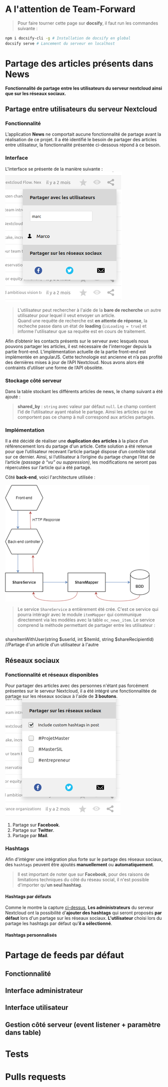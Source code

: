 <!-- # Documentation

Documentation for the share / default feeds features of the news app
Here's an other [page](guide.md ':include')
# Other things

> Here is an important thing to know about Docsify. 
* Making a list is easy
* Creating new items too !
* Just put a **\*** character at the beggining of the line !

# Getting started
1. To get started, you should get a **Nextcloud server** !<br>
1. After, you simply has to install **the news app**<br>
1. **Done !** -->

# A l'attention de Team-Forward
>Pour faire tourner cette page sur **docsify**, il faut run les commandes suivante :
```bash
npm i docsify-cli -g # Installation de docsify en global
docsify serve # Lancement du serveur en localhost
```

# Partage des articles présents dans News
**Fonctionnalité de partage entre les utilisateurs du serveur nextcloud ainsi que sur les réseaux sociaux.**
## Partage entre utilisateurs du serveur Nextcloud
### Fonctionnalité
L’application **News** ne comportait aucune fonctionnalité de partage avant la réalisation de ce projet. Il a été identifié le besoin de partager des articles entre utilisateur, la fonctionnalité présentée ci-dessous répond à ce besoin. 
### Interface
L'interface se présente de la manière suivante :<br>
![interface](/img/dropdown_nohashtags.png)
>L'utilisateur peut rechercher à l'aide de la **bare de recherche** un autre utilisateur pour lequel il veut envoyer un article.<br>Quand une requête de recherche est **en attente de réponse**, la recheche passe dans un état de **loading** (`isLoading = true`) et informe l'utilisateur que sa requête est en cours de traitement.  

Afin d’obtenir les contacts présents sur le serveur avec lesquels nous pouvons partager les articles, il est nécessaire de l'interroger depuis la partie front-end. 
L’implémentation actuelle de la partie front-end est implémentée en angularJS. Cette technologie est ancienne et n’a pas profité des dernières mises à jour de l’API Nextcloud. Nous avons alors été contraints d’utiliser une forme de l’API obsolète. 
### Stockage côté serveur
Dans la table stockant les différents articles de news, le champ suivant a été ajouté :
>**shared_by** : `string` avec valeur par défaut `null`. Le champ contient l’id de l’utilisateur ayant réalisé le partage. Ainsi les articles qui ne comportent pas ce champ à null correspond aux articles partagés.

### Implémentation
Il a été décidé de réaliser une **duplication des articles** à la place d’un référencement lors du partage d'un article. Cette solution a été retenue pour que l’utilisateur recevant l’article partagé dispose d’un contrôle total sur ce dernier. Ainsi, si l’utilisateur à l’origine du partage change l’état de l’article *(passage à “vu” ou suppression)*, les modifications ne seront pas répercutées sur l’article qui a été partagé. 

Côté **back-end**, voici l'architecture utilisée :<br><br>
![architecture-back-end](/img/architecture_back_end.png)<br>
>Le service `ShareService` a entièrement été crée. C'est ce service qui pourra intéragir avec le module `itemMapper` qui communique directement via les modèles avec la table `oc_news_item`. Le service comprend la méthode permettant de partager entre les utilisateur :
>```php
shareItemWithUser(string $userId, int $itemId, string $shareRecipientId) //Partage d'un article d'un utilisateur à l'autre

## Réseaux sociaux
### Fonctionnalité et réseaux disponibles 
Pour partager des articles avec des personnes n'étant pas forcément présentes sur le serveur Nextcloud, il a été intégré une fonctionnalitée de partage sur les réseaux sociaux à l'aide de **3 boutons**.<br>
[](#social-share)
![social-share-buttons](/img/social_share_buttons.png)
1. Partage sur **Facebook**.
1. Partage sur **Twitter**. 
1. Partage par **Mail**.

### Hashtags
Afin d'intégrer une intégration plus forte sur le partage des réseaux sociaux, des `hashtags` peuvent être ajoutés **manuellement** ou **automatiquement**.  
>Il est important de noter que sur **Facebook**, pour des raisons de limitations techniques du côté du réseau social, il n'est possible d'importer qu'**un seul hashtag**.   
#### Hashtags par défauts 
Comme le montre la capture [ci-dessus](/?id=fonctionnalité-et-réseaux-disponibles), **Les administrateurs** du serveur Nextcloud ont la possibilité d'**ajouter des hashtags** qui seront proposés **par défaut** lors d'un partage sur les réseaux sociaux. **L'utilisateur** choisi lors du partage les hashtags par défaut qu'**il a sélectionné**. 
#### Hashtags personnalisés
# Partage de feeds par défaut
## Fonctionnalité
## Interface administrateur 
## Interface utilisateur 
## Gestion côté serveur (event listener + paramètre dans table)
# Tests
# Pulls requests

